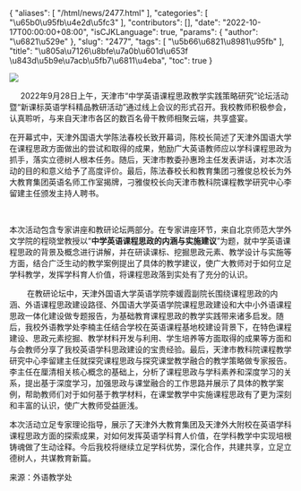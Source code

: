 {
    "aliases": [
        "/html/news/2477.html"
    ],
    "categories": [
        "\u65b0\u95fb\u4e2d\u5fc3"
    ],
    "contributors": [],
    "date": "2022-10-17T00:00:00+08:00",
    "isCJKLanguage": true,
    "params": {
        "author": "\u6821\u529e"
    },
    "slug": "2477",
    "tags": [
        "\u5b66\u6821\u8981\u95fb"
    ],
    "title": "\u805a\u7126\u8bfe\u7a0b\u601d\u653f  \u843d\u5b9e\u7acb\u5fb7\u6811\u4eba",
    "toc": true
}


<img
    src="http://work.tfls.tj.edu.cn/images/230211/7-230211144023443.jpg"
    style="display:block;margin-left:auto;margin-right:auto;"
    decoding="async"
    fetchpriority="auto"
    loading="lazy"
/>




  





      2022年9月28日上午，天津市“中学英语课程思政教学实践策略研究”论坛活动暨“新课标英语学科精品教研活动”通过线上会议的形式召开。我校教师积极参会，认真聆听，与来自天津市各区的数百名骨干教师相聚云端，共享盛宴。




在开幕式中，天津外国语大学陈法春校长致开幕词，陈校长简述了天津外国语大学在课程思政方面做出的尝试和取得的成果，勉励广大英语教师应以学科课程思政为抓手，落实立德树人根本任务。随后，天津市教委孙惠玲主任发表讲话，对本次活动的目的和意义给予了高度评价。最后，陈法春校长和教育集团刁雅俊总校长为外大教育集团英语名师工作室揭牌，刁雅俊校长向天津市教科院课程教学研究中心李留建主任颁发主持人聘书。




 




本次活动包含专家讲座和教研论坛两部分。在专家讲座环节，来自北京师范大学外文学院的程晓堂教授以“**中学英语课程思政的内涵与实施建议**”为题，就中学英语课程思政的背景及概念进行讲解，并在研读课标、挖掘思政元素、教学设计与实施等方面，结合广泛生动的教学案例提出了具体的教学建议，使广大教师对于如何立足学科教学，发挥学科育人价值，将课程思政落到实处有了充分的认识。




  




        在教研论坛中，天津外国语大学英语学院李媛霞副院长围绕课程思政的内涵、外语课程思政建设路径、外国语大学英语学院课程思政建设和大中小外语课程思政一体化建设做专题报告，为基础教育课程思政的教学实践带来诸多启发。随后，我校外语教学处李楠主任结合学校在英语课程基地校建设背景下，在特色课程建设、思政元素挖掘、教学材料开发与利用、学生培养等方面取得的成果等方面和与会教师分享了我校英语学科思政建设的宝贵经验。最后，天津市教科院课程教学研究中心李留建主任就探究课程思政与探究课堂教学融合的教学策略做专家报告。李主任在厘清相关核心概念的基础上，分析了课程思政与学科素养和深度学习的关系，提出基于深度学习，加强思政与课堂融合的工作思路并展示了具体的教学案例，帮助教师们对于如何基于教学材料，在课堂教学中实施课程思政有了更为深刻和丰富的认识，使广大教师受益匪浅。

  






本次活动立足专家理论指导，展示了天津外大教育集团及天津外大附校在英语学科课程思政方面的探索成果，对如何发挥英语学科育人价值，在学科教学中实现培根铸魂做了生动诠释。今后我校将继续立足学科优势，深化合作，共建共享，立足立德树人，共谋教育新篇。




来源：外语教学处




  



